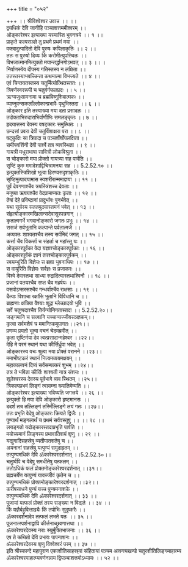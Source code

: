 +++
title = "०५२"

+++
।। श्रीविश्वेश्वर उवाच ।। ।।  
द्व्यधिकं देवि जानीहि पञ्चाशत्तममीश्वरम् ।।  
ओङ्कारेश्वर इत्याख्या यस्यास्ति भुवनत्रये ।। १ ।।  
प्राकृते कल्पसञ्ज्ञे तु प्रथमे प्रथमं मया ।।  
वक्त्रादुत्पादितो देवि पुरुषः कपिलाकृतिः ।। २ ।।  
ततः स पुरुषो दिव्यः किं करोमीत्युपस्थितः ।।  
विभजात्मानमित्युक्तो मयान्तर्द्धानगोऽभवत् ।। ३ ।। ।  
निर्वाणस्येव दीपस्य गतिस्तस्य न लक्षिता ।।  
ततस्तस्याभवच्चिन्ता कथमात्मा विभज्यते ।। ४ ।।  
एवं चिन्तयतस्तस्य चतुर्मित्योत्थितस्ततः ।।  
त्रिवर्णस्वररूपी च चतुर्वर्गफलप्रदः ।। ५ ।।  
ऋग्यजुःसामनामा च ब्रह्मविष्णुशिवात्मकः ।।  
व्याप्नुवन्सकलाँल्लोकान्प्रभावैः पृथुभिस्तदा ।। ६ ।।  
ओङ्कार इति तस्याख्या मया दता प्रसादतः ।।  
तदोक्ताभिरुदाराभिर्वाणीभिः समलङ्कृतः ।। ७ ।।  
हृदयात्तस्य देवस्य वषट्कारः समुत्थितः ।।  
छन्दसां प्रवरा देवी चतुर्विंशाक्षरा परा ।। ८ ।।  
षट्कुक्षिः सा त्रिपादा च पञ्चशीर्षोपलक्षिता ।।  
समीपवर्त्तिनी देवी पार्श्वे तत्र व्यवस्थिता ।। ९ ।।  
गायत्री मधुराभाषा सावित्री लोकविश्रुता ।।  
स चोङ्कारो मया प्रोक्तो गायत्र्या सह पार्वति ।।  
सृष्टिं कुरु ममादेशाद्विचित्रामनया सह ।। 5.2.52.१० ।।  
इत्युक्तस्त्रिशिखो भूत्वा हिरण्यसदृशाकृतिः ।।  
सृष्टिमुत्पादयामास स्वशरीरान्ममाज्ञया ।। ११ ।।  
पूर्वं देवगणाश्चैव त्रयस्त्रिंशच्च देवताः ।।  
मनुष्या ऋषयश्चैव वेदप्रामाण्यतः कृताः ।। १२ ।।  
तेषां देहे प्रविष्टानां प्रादुर्भावः पुनर्भवेत् ।।  
यथा सूर्यस्य सततमुदयास्तमनं भवेत् ।। १३ ।।  
संहृत्योङ्कारमखिलान्सदेवासुरपन्नगान् ।।  
कृतात्मगर्भे भगवानोङ्कारो जगतः प्रभुः ।। १४ ।।  
ससर्ज सर्वभूतानि कल्पान्ते पर्वतात्मजे ।।  
अव्यक्तः शाश्वतश्चैव तस्य सर्वमिदं जगत् ।। १५ ।।  
कर्त्ता चैव विकर्त्ता च संहर्ता च महांस्तु यः ।।  
ओङ्कारपूर्वका वेदा यज्ञाश्चोङ्कारपूर्वकाः ।। १६ ।।  
ओङ्कारपूर्वकं ज्ञानं तपश्चोङ्कारपूर्वकम् ।।  
स्वयम्भूरिति विज्ञेयः स ब्रह्मा भुवनाधिपः ।। १७ ।।  
स वायुरिति विज्ञेयः सर्वज्ञः स प्रजाकरः ।।  
विश्वे देवास्तथा साध्या रुद्रादित्यास्तथाश्विनौ ।। १८ ।।  
प्रजानां पतयश्चैव सप्त चैव महर्षयः ।।  
वसवोऽप्सरसश्चैव गन्धर्वाश्चैव राक्षसाः ।। १९ ।।  
दैत्याः पिशाचा रक्षांसि भूतानि विविधानि च ।।  
ब्राह्मणाः क्षत्रिया वैश्याः शूद्रा म्लेच्छादयो भुवि ।।  
सर्वे चतुष्पदाश्चैव तिर्यग्योनिगतास्तदा ।। 5.2.52.२०।।  
जङ्गमानि च सत्त्वानि यच्चान्यज्जीवसञ्ज्ञकम्।।  
कृत्वा सर्वमशेषं च ममान्तिकमुपागतः।।२१।।  
प्रणम्य प्रयतो भूत्वा वचनं चेदमब्रवीत् ।।  
कृता सृष्टिर्मया देव त्वत्प्रसादान्महेश्वर ।।२२।।  
देहि मे परमं स्थानं यथा कीर्त्तिर्ध्रुवा भवेत् ।।  
ओङ्कारस्य वचः श्रुत्वा मया प्रोक्तं वरानने ।।२३।।  
ममाभीष्टकरं स्थानं नित्यमव्ययमक्षयम् ।।  
महाकालवनं दिव्यं सर्वसम्पत्करं शुभम् ।।२४।।  
तत्र ते भविता कीर्त्तिः शाश्वती नात्र संशयः ।।  
शूलेश्वरस्य देवस्य पूर्वभागे व्यव स्थितम् ।।२५।।  
त्रिकल्पप्रभवं लिङ्गं त्वन्नाम्ना ख्यातिमेष्यति ।।  
ओङ्कारेश्वर इत्याख्या भविष्यति जगत्त्रये ।। २६ ।।  
इत्युक्तो हि मया देवि ओङ्कारो हृष्टमानसः ।।  
ददर्श तत्र तल्लिङ्गं तस्मिँल्लिङ्गे लयं गतः ।।२७।।  
ततः प्रभृति वेदेषु ओङ्कारः क्रियते द्विजैः ।।  
पुण्यार्थं मङ्गलार्थं च प्रथमं सर्ववस्तुषु ।। ।। २८ ।।  
लयङ्गतो यदोङ्कारस्तदाप्रभृति पार्वति ।।  
मयोच्यमानं लिङ्गस्य प्रभावातिशयं शृणु ।। २९ ।।  
यद्युगादिसहस्रेषु व्यतीपातशतेषु च ।।  
अयनानां सहस्रेषु यत्पुण्यं समुदाहृतम् ।।  
तत्पुण्यमधिकं देवि ॐकारेश्वरदर्शनात् ।।5.2.52.३०।।  
चतुर्ष्वपि च वेदेषु समधीतेषु यत्फलम् ।।  
ततोऽधिकं फलं प्रोक्तमोङ्कारेश्वरदर्शनात् ।।३१।।  
ब्रह्मचर्येण यत्पुण्यं यावज्जीवं कृतेन च ।।  
तत्पुण्यमधिकं प्रोक्तमोङ्कारेश्वरदर्शनात् ।।३२।।  
करीषसाधने पुण्यं यच्च पुण्यमनाशके ।।  
तत्पुण्यमधिकं देवि ॐकारेश्वरदर्शनात् ।। ३३ ।।  
पूजायां यत्फलं प्रोक्तं तस्य सङ्ख्या न विद्यते ।। ३४ ।।  
किं यज्ञैर्बहुवित्ताढ्यैः किं तपोभिः सुदुष्करैः ।।  
ॐकारदर्शनादेव तत्फलं लभते यतः ।। ३५ ।।  
पूजनात्स्पर्शनाद्वापि कीर्त्तनाच्छ्रवणात्तथा ।।  
ॐकारेश्वरदेवस्य नराः स्युर्मुक्तिभाजनाः ।। ३६ ।।  
एष ते कथितो देवि प्रभावः पापनाशनः ।।  
ॐकारेश्वरदेवस्य शृणु विश्वेश्वरं परम् ।। ३७ ।।  
इति श्रीस्कान्दे महापुराण एकाशीतिसाहस्र्यां संहितायां पञ्चम आवन्त्यखण्डे चतुरशीतिलिङ्गमाहात्म्य ॐकारेश्वरमाहात्म्यवर्णनन्नाम द्विपञ्चाशत्तमोऽध्यायः ।। ५२ ।।